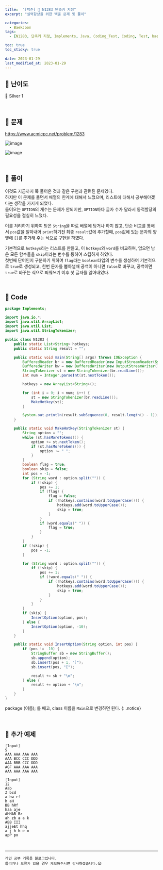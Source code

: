 ```yaml
---
title:  "[백준] 🥈 N1283 단축키 지정"
excerpt: "실력향상을 위한 백준 문제 및 풀이"

categories:
  - BaekJoon
tags:
  - [N1283, 단축키 지정, Implements, Java, Coding_Test, Coding, Test, baekJoon, 백준]

toc: true
toc_sticky: true
 
date: 2023-01-29
last_modified_at: 2023-01-29
---
```


## 📌 난이도

  🥈 Silver 1

<br>

## 📌 문제

<https://www.acmicpc.net/problem/1283>

![image](https://user-images.githubusercontent.com/37824506/215312544-0e0f9ef1-e8d0-4e33-9f6c-b4fe0bb156ab.png)

![image](https://user-images.githubusercontent.com/37824506/215312556-3823fa04-11e6-4c99-afa6-16ce8315afcb.png)

<br>

## 📌 풀이

이것도 지금까지 쭉 풀어온 것과 같은 구현과 관련된 문제였다.  
하지만 이 문제를 풀면서 배열의 한계에 대해서 느꼈으며, 리스트에 대해서 공부해야겠다는 생각을 가지게 되었다.  
들어오는 `OPTION`의 개수는 문제가 안되지만, `OPTION`마다 글자 수가 달라서 동적할당의 필요성을 절실히 느꼈다. 

이를 처리하기 위하여 받은 `String`을 따로 배열에 담거나 하지 않고, 단순 비교를 통해서 `pos`값을 알아내어 `print`하기전 최종 `result`값에 추가할때, `pos`값에 있는 문자의 양옆에 `[]`를 추가해 주는 식으로 구현을 하였다.  

기본적으로 `hotkeys`라는 리스트를 만들고, 이 `hotkeys`와 `word`를 비교하여, 없으면 남은 모든 함수들을 `skip`이라는 변수를 통하여 스킵하게 하였다.  
첫번째 단어인지 구분하기 위하여 `flag`라는 `boolean`타입의 변수를 생성하여 기본적으로 `true`로 생성되고, 한번 문자를 뽑아낼때 공백이 아니면 `false`로 바꾸고, 공백이면 `true`로 바꾸는 식으로 띄워쓰기 이후 첫 글자를 알아내었다.

<br>

## 📌 Code

```java
package Implements;

import java.io.*;
import java.util.ArrayList;
import java.util.List;
import java.util.StringTokenizer;

public class N1283 {
    public static List<String> hotkeys;
    public static String result = "";

    public static void main(String[] args) throws IOException {
        BufferedReader br = new BufferedReader(new InputStreamReader(System.in));
        BufferedWriter bw = new BufferedWriter(new OutputStreamWriter((System.out)));
        StringTokenizer st = new StringTokenizer(br.readLine());
        int num = Integer.parseInt(st.nextToken());

        hotkeys = new ArrayList<String>();

        for (int i = 0; i < num; i++) {
            st = new StringTokenizer(br.readLine());
            MakeHotkey(st);
        }

        System.out.println(result.subSequence(0, result.length() - 1));
    }

    public static void MakeHotkey(StringTokenizer st) {
        String option = "";
        while (st.hasMoreTokens()) {
            option += st.nextToken();
            if (st.hasMoreTokens()) {
                option += " ";
            }
        }
        boolean flag = true;
        boolean skip = false;
        int pos = -1;
        for (String word : option.split("")) {
            if (!skip) {
                pos += 1;
                if (flag) {
                    flag = false;
                    if (!hotkeys.contains(word.toUpperCase())) {
                        hotkeys.add(word.toUpperCase());
                        skip = true;
                    }
                }
                if (word.equals(" ")) {
                    flag = true;
                }
            }
        }
        if (!skip) {
            pos = -1;
        }

        for (String word : option.split("")) {
            if (!skip) {
                pos += 1;
                if (!word.equals(" ")) {
                    if (!hotkeys.contains(word.toUpperCase())) {
                        hotkeys.add(word.toUpperCase());
                        skip = true;
                    }
                }
            }
        }
        if (skip) {
            InsertOption(option, pos);
        } else {
            InsertOption(option, -10);
        }
    }

    public static void InsertOption(String option, int pos) {
        if (pos != -10) {
            StringBuffer sb = new StringBuffer();
            sb.append(option);
            sb.insert(pos + 1, "]");
            sb.insert(pos, "[");

            result += sb + "\n";
        } else {
            result += option + "\n";
        }
    }
}
```


package (이름); 를 때고, class 이름을 `Main`으로 변경하면 된다.
{: .notice} 

<br>

## 📌 추가 예제

```
[Input]
5
AAA AAA AAA AAA
AAA BCC CCC DDD
AAA BBB CCC DDD
AGF AAA AAA AAA
AAA AAA AAA AAA
```  

```
[Input]
12
Aab
Z bcd
a hw rf
h aH
BB hRf
haa aje
AHHAB Bz
ah zb a a k
ABB III
ajjeEt hhq
a j h h e o
apP po
```

<br>


***
    개인 공부 기록용 블로그입니다.
    틀리거나 오류가 있을 경우 제보해주시면 감사하겠습니다.😁